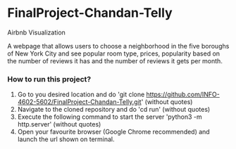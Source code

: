 # FinalProject-Chandan-Telly
Airbnb Visualization

A webpage that allows users to choose a neighborhood in the five boroughs of New York City and see popular room type, prices, popularity based on the number of reviews it has and the number of reviews it gets per month.

### How to run this project?

  1. Go to you desired location and do 'git clone https://github.com/INFO-4602-5602/FinalProject-Chandan-Telly.git' (without quotes)
  2. Navigate to the cloned repository and do 'cd run' (without quotes)
  3. Execute the following command to start the server 'python3 -m http.server' (without quotes)
  4. Open your favourite browser (Google Chrome recommended) and launch the url shown on terminal.
